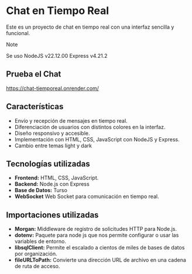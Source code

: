 # Chat en Tiempo Real

Este es un proyecto de chat en tiempo real con una interfaz sencilla y funcional.

>[!NOTE]
> Se uso NodeJS v22.12.00
> Express v4.21.2

## Prueba el Chat
https://chat-tiemporeal.onrender.com/

## Características
- Envío y recepción de mensajes en tiempo real.
- Diferenciación de usuarios con distintos colores en la interfaz.
- Diseño responsivo y accesible.
- Implementación con HTML, CSS, JavaScript con NodeJS y Express.
- Cambio entre temas light y dark

## Tecnologías utilizadas
- **Frontend:** HTML, CSS, JavaScript.
- **Backend:** Node.js con Express
- **Base de Datos:** Turso
- **WebSocket** Web Socket para comunicación en tiempo real.

## Importaciones utilizadas
- **Morgan:** Middleware de registro de solicitudes HTTP para Node.js.
- **dotenv:** Paquete para node js que nos permite configurar o usar las variables de entorno.
- **libsqlClient:** Permite el escalado a cientos de miles de bases de datos por organización.
- **fileURLToPath:**  Convierte una dirección URL de archivo en una cadena de ruta de acceso.

